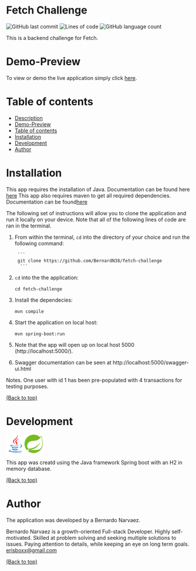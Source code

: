 # Fetch Challenge


![GitHub last commit](https://img.shields.io/github/last-commit/bernardn38/fetch-challenge)
![Lines of code](https://img.shields.io/tokei/lines/github/bernardn38/fetch-challenge)
![GitHub language count](https://img.shields.io/github/languages/count/bernardn38/fetch-challenge?color=red)

This is a backend challenge for Fetch.

# Demo-Preview
To view or demo the live application simply click [here](https://young-brook-14242.herokuapp.com/swagger-ui/index.html).

# Table of contents
- [Description](#Fetch)
- [Demo-Preview](#demo-preview)
- [Table of contents](#table-of-contents)
- [Installation](#installation)
- [Development](#development)
- [Author](#author)

# Installation

This app requires the installation of Java. Documentation can be found here [here](https://www.java.com/en/download/help/download_options.html)
This app also requires maven to get all required dependencies. Documentation can be found[here](https://maven.apache.org/install.html)


The following set of instructions will allow you to clone the application and run it locally on your device. Note that all of the following lines of code are ran in the terminal.

1. From within the terminal, `cd` into the directory of your choice and run the following command:

        ```
        git clone https://github.com/BernardN38/fetch-challenge
         ```

2. `cd` into the the application: 
	
	```
	cd fetch-challenge
	```

3. Install the dependecies:

	```
	mvn compile
	```
	
4. Start the application on local host:

	```
	mvn spring-boot:run
	```
	
5. Note that the app will open up on local host 5000 (http://localhost:5000/). 
6. Swagger documentation can be seen at http://localhost:5000/swagger-ui.html

Notes.
One user with id 1 has been pre-populated with 4 transactions for testing purposes. 

	
[(Back to top)](#table-of-contents)



# Development




<img src="https://raw.githubusercontent.com/devicons/devicon/1119b9f84c0290e0f0b38982099a2bd027a48bf1/icons/java/java-original.svg" alt="Java Logo" height="50px" width="50px"><img src="https://raw.githubusercontent.com/devicons/devicon/1119b9f84c0290e0f0b38982099a2bd027a48bf1/icons/spring/spring-original.svg" alt="Spring Logo" height="50px" width="50px">

This app was creatd using the Java framework Spring boot with an H2 in memory database.




[(Back to top)](#table-of-contents)

# Author

The application was developed by a Bernardo Narvaez.

Bernardo Narvaez is a growth-oriented Full-stack Developer. Highly self-motivated. Skilled at problem solving and seeking multiple solutions to issues. Paying attention to details, while keeping an eye on long term goals.
[erisboxx@gmail.com](erisboxx@gmail.com)

[(Back to top)](#table-of-contents)
